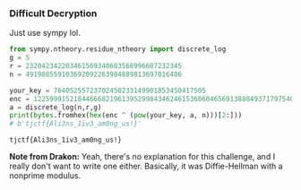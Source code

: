 ### Difficult Decryption
Just use sympy lol.

```python
from sympy.ntheory.residue_ntheory import discrete_log
g = 5
r = 232042342203461569340683568996607232345
n = 491988559103692092263984889813697016406

your_key = 76405255723702450233149901853450417505
enc = 12259991521844666821961395299843462461536060465691388049371797540470
a = discrete_log(n,r,g)
print(bytes.fromhex(hex(enc ^ (pow(your_key, a, n)))[2:]))
# b'tjctf{Ali3ns_1iv3_am0ng_us!}'
```

```
tjctf{Ali3ns_1iv3_am0ng_us!}
```

**Note from Drakon:** Yeah, there's no explanation for this challenge, and I really don't want to write one either. Basically, it was Diffie-Hellman with a nonprime modulus.